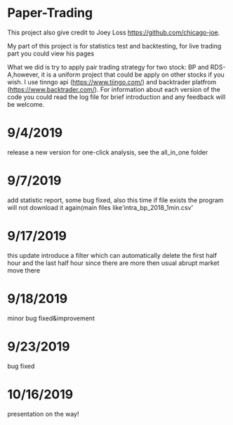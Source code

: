 # Paper-Trading
This project also give credit to Joey Loss https://github.com/chicago-joe. 

My part of this project is for statistics test and backtesting, for live trading part you could view his pages

What we did is try to apply pair trading strategy for two stock: BP and RDS-A,however, it is a uniform project that could be 
apply on other stocks if you wish. I use tinngo api (https://www.tiingo.com/) and backtrader platfrom (https://www.backtrader.com/).
For information about each version of the code you could read the log file for brief introduction and any feedback will be welcome.
# 9/4/2019
release a new version for one-click analysis, see the all_in_one folder 

# 9/7/2019
add statistic report, some bug fixed, also this time if file exists 
the program will not download it again(main files like'intra_bp_2018_1min.csv'

# 9/17/2019
this update introduce a filter which can automatically delete the first half
hour and the last half hour since there are more then usual abrupt market move there

# 9/18/2019
minor bug fixed&improvement

# 9/23/2019
bug fixed

# 10/16/2019
presentation on the way!


